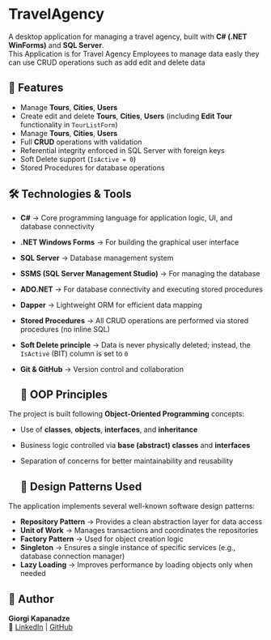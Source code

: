 # TravelAgency
A desktop application for managing a travel agency, built with **C# (.NET WinForms)** and **SQL Server**.  
This Application is for Travel Agency Employees to manage data easly they can use CRUD operations such as add edit and delete data 

## 🚀 Features
- Manage **Tours**, **Cities**, **Users**
- Create edit and delete **Tours**, **Cities**, **Users** (including **Edit Tour** functionality in `TourListForm`)
- Manage **Tours**, **Cities**, **Users**
- Full **CRUD** operations with validation
- Referential integrity enforced in SQL Server with foreign keys
- Soft Delete support (`IsActive = 0`)
- Stored Procedures for database operations


## 🛠️ Technologies & Tools
- **C#** → Core programming language for application logic, UI, and database connectivity
- **.NET Windows Forms** → For building the graphical user interface
- **SQL Server** → Database management system
- **SSMS (SQL Server Management Studio)** → For managing the database
- **ADO.NET** → For database connectivity and executing stored procedures
- **Dapper** → Lightweight ORM for efficient data mapping
- **Stored Procedures** → All CRUD operations are performed via stored procedures (no inline SQL)
- **Soft Delete principle** → Data is never physically deleted; instead, the `IsActive` (BIT) column is set to `0`
- **Git & GitHub** → Version control and collaboration

  ## 🎯 OOP Principles
The project is built following **Object-Oriented Programming** concepts:
- Use of **classes**, **objects**, **interfaces**, and **inheritance**
- Business logic controlled via **base (abstract) classes** and **interfaces**
- Separation of concerns for better maintainability and reusability

  ## 📐 Design Patterns Used
The application implements several well-known software design patterns:
- **Repository Pattern** → Provides a clean abstraction layer for data access
- **Unit of Work** → Manages transactions and coordinates the repositories
- **Factory Pattern** → Used for object creation logic
- **Singleton** → Ensures a single instance of specific services (e.g., database connection manager)
- **Lazy Loading** → Improves performance by loading objects only when needed

## 👤 Author
**Giorgi Kapanadze**  
🔗 [LinkedIn](https://www.linkedin.com/in/giorgi-kapanadze-b6303a2a1/) | [GitHub](https://github.com/GKapanadz)  

  
